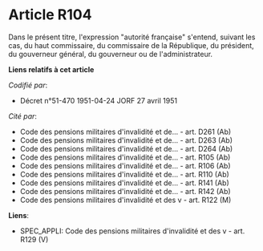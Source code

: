 # Article R104

Dans le présent titre, l'expression "autorité française" s'entend, suivant les cas, du haut commissaire, du commissaire de la
République, du président, du gouverneur général, du gouverneur ou de l'administrateur.

**Liens relatifs à cet article**

_Codifié par_:

  - Décret n°51-470 1951-04-24 JORF 27 avril 1951

_Cité par_:

  - Code des pensions militaires d'invalidité et de... - art. D261 (Ab)
  - Code des pensions militaires d'invalidité et de... - art. D263 (Ab)
  - Code des pensions militaires d'invalidité et de... - art. D264 (Ab)
  - Code des pensions militaires d'invalidité et de... - art. R105 (Ab)
  - Code des pensions militaires d'invalidité et de... - art. R106 (Ab)
  - Code des pensions militaires d'invalidité et de... - art. R110 (Ab)
  - Code des pensions militaires d'invalidité et de... - art. R141 (Ab)
  - Code des pensions militaires d'invalidité et de... - art. R142 (Ab)
  - Code des pensions militaires d'invalidité et des v - art. R122 (M)

**Liens**:

  - SPEC_APPLI: Code des pensions militaires d'invalidité et des v - art. R129 (V)
